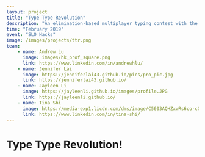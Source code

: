 ```yaml
---
layout: project
title: "Type Type Revolution"
description: "An elimination-based multiplayer typing contest with the ability to sabotage your opponents!"
time: "February 2019"
event: "SLO Hacks"
image: /images/projects/ttr.png
team:
    - name: Andrew Lu
      image: images/hk_prof_square.png
      link: https://www.linkedin.com/in/andrewhlu/
    - name: Jennifer Lai
      image: https://jenniferlai43.github.io/pics/pro_pic.jpg
      link: https://jenniferlai43.github.io/
    - name: Jayleen Li
      image: https://jayleenli.github.io/images/profile.JPG
      link: https://jayleenli.github.io/
    - name: Tina Shi
      image: https://media-exp1.licdn.com/dms/image/C5603AQHZxwRs6co-cQ/profile-displayphoto-shrink_800_800/0?e=1590624000&v=beta&t=0JPJmJkolZ5drGf-duR17EGObAUJjDC9fonOddvvG3s
      link: https://www.linkedin.com/in/tina-shi/
---
```


# Type Type Revolution!